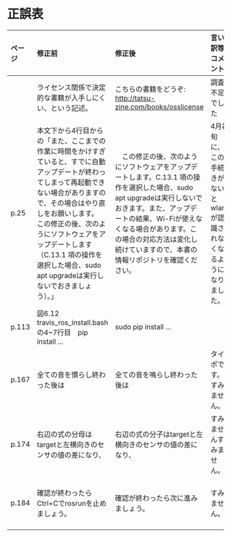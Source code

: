 # 正誤表

|ページ|修正前|修正後|言い訳等コメント|発見者|
|:--|:--|:--|:--|:--|
| |ライセンス関係で決定的な書籍が入手しにくい、という記述。|こちらの書籍をどうぞ: http://tatsu-zine.com/books/osslicense |調査不足でした|上田|
|p.25|本文下から4行目からの「また、ここまでの作業に時間をかけすぎていると、すでに自動アップデートが終わってしまって再起動できない場合がありますので、その場合はやり直しをお願いします。　この修正の後、次のようにソフトウェアをアップデートします（C.13.1 項の操作を選択した場合、sudo apt upgradeは実行しないでおきましょう）。」|　この修正の後、次のようにソフトウェアをアップデートします。C.13.1 項の操作を選択した場合、sudo apt upgradeは実行しないでおきます。また、アップデートの結果、Wi-Fiが使えなくなる場合があります。この場合の対応方法は変化し続けていますので、本書の情報リポジトリを確認ください。|4月初旬に、この手続きがないとwlan0が認識されなくなるようになりました。|アールティへの問い合わせ|
|p.113|図6.12 travis_ros_install.bash の4~7行目　pip install ... |sudo pip install ...||Y.A|
|p.167|全ての音を慣らし終わった後は|全ての音を鳴らし終わった後は|タイポです。すみません。|Hさん|
|p.174|右辺の式の分母はtargetと左横向きのセンサの値の差になり、|右辺の式の分子はtargetと左横向きのセンサの値の差になり、|すみませんすみません。|Hさん|
|p.184|確認が終わったらCtrl+Cでrosrunを止めましょう。|確認が終わったら次に進みましょう。|すみません。|RT青木さん|
